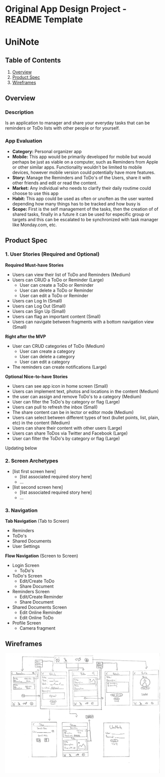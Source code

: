 Original App Design Project - README Template
===

# UniNote

## Table of Contents
1. [Overview](#Overview)
1. [Product Spec](#Product-Spec)
1. [Wireframes](#Wireframes)

## Overview
### Description
Is an application to manager and share your everyday tasks that can be reminders or ToDo lists with other people or for yourself.

### App Evaluation
- **Category:** Personal organizer app	
- **Mobile:** This app would be primarily developed for mobile but would perhaps be just as viable on a computer, such as Reminders from Apple or other similar apps. Functionality wouldn't be limited to mobile devices, however mobile version could potentially have more features.
- **Story:** Manage the Reminders and ToDo's of the Users, share it with other friends and edit or read the content.
- **Market:** Any individual who needs to clarify their daily routime could choose to use this app
- **Habit:** This app could be used as often or unoften as the user wanted depending how many things has to be tracked and how busy is
- **Scope:** First is the self management of the tasks, then the creation of of shared tasks, finally in a future it can be used for especific group or targets and this can be escalated to be synchronized with task manager like Monday.com, etc.

## Product Spec

### 1. User Stories (Required and Optional)

**Required Must-have Stories**

* Users can view their list of ToDo and Reminders (Medium) 
* Users can CRUD a ToDo or Reminder (Large)
  * User can create a ToDo or Reminder
  * User can delete a ToDo or Reminder
  * User can edit a ToDo or Reminder
* Users can Log In (Small)
* Users can Log Out (Small)
* Users can Sign Up (Small)
* Users can flag an important content (Small)
* Users can navigate between fragments with a bottom navigation view (Small)

**Right after the MVP**

* User can CRUD categories of ToDo (Medium)
  * User can create a category
  * User can delete a category
  * User can edit a category
* The reminders can create notifications (Large)

**Optional Nice-to-have Stories**

* Users can see app icon in home screen (Small)
* Users can implement text, photos and locations in the content (Medium) 
* the user can assign and remove ToDo's to a category (Medium)
* User can filter the ToDo's by category or flag (Large)
* Users can pull to refresh the inbox (Small)
* The share content can be in lector or editor mode (Medium)
* Users can select between different types of text (bullet points, list, plain, etc) in the content (Medium)
* Users can share their content with other users (Large)
* Users can share ToDos via Twitter and Facebook (Large)
* User can filter the ToDo's by category or flag (Large)


Updating below

### 2. Screen Archetypes

* [list first screen here]
   * [list associated required story here]
   * ...
* [list second screen here]
   * [list associated required story here]
   * ...


### 3. Navigation


**Tab Navigation** (Tab to Screen)

* Reminders
* ToDo's
* Shared Documents
* User Settings

**Flow Navigation** (Screen to Screen)

* Login Screen
   * ToDo's 
* ToDo's Screen
   * Edit/Create ToDo
   * Share Document
* Reminders Screen
   * Edit/Create Reminder
   * Share Document
* Shared Documents Screen
   * Edit Online Reminder
   * Edit Online ToDo
* Profile Screen
   * Camera fragment
 

## Wireframes
<img src="https://github.com/JesusU076/UniNote/blob/main/Wireframe.jpg" width=600>


